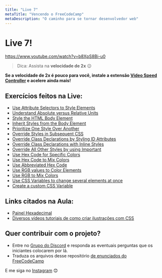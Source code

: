 ```yaml
---
title: "Live 7"
metaTitle: "Vencendo o FreeCodeCamp"
metaDescription: "O caminho para se tornar desenvolvedor web"
---
```


# Live 7!

https://www.youtube.com/watch?v=b8XpS8Bi-u0

> Dica: Assista na **velocidade de 2x** 😉

**Se a velocidade de 2x é pouco para você, instale a extensão [Video Speed Controller](http://bit.ly/2YjPJn2) e acelere ainda mais!**

## Exercícios feitos na Live: 

-   [Use Attribute Selectors to Style Elements](https://www.freecodecamp.org/learn/responsive-web-design/basic-css/use-attribute-selectors-to-style-elements)
-   [Understand Absolute versus Relative Units](https://www.freecodecamp.org/learn/responsive-web-design/basic-css/understand-absolute-versus-relative-units)
-   [Style the HTML Body Element](https://www.freecodecamp.org/learn/responsive-web-design/basic-css/style-the-html-body-element)
-   [Inherit Styles from the Body Element](https://www.freecodecamp.org/learn/responsive-web-design/basic-css/inherit-styles-from-the-body-element)
-   [Prioritize One Style Over Another](https://www.freecodecamp.org/learn/responsive-web-design/basic-css/prioritize-one-style-over-another)
-   [Override Styles in Subsequent CSS](https://www.freecodecamp.org/learn/responsive-web-design/basic-css/override-styles-in-subsequent-css)
-   [Override Class Declarations by Styling ID Attributes](https://www.freecodecamp.org/learn/responsive-web-design/basic-css/override-class-declarations-by-styling-id-attributes)
-   [Override Class Declarations with Inline Styles](https://www.freecodecamp.org/learn/responsive-web-design/basic-css/override-class-declarations-with-inline-styles)
-   [Override All Other Styles by using Important](https://www.freecodecamp.org/learn/responsive-web-design/basic-css/override-all-other-styles-by-using-important)
-   [Use Hex Code for Specific Colors](https://www.freecodecamp.org/learn/responsive-web-design/basic-css/use-hex-code-for-specific-colors)
-   [Use Hex Code to Mix Colors](https://www.freecodecamp.org/learn/responsive-web-design/basic-css/use-hex-code-to-mix-colors)
-   [Use Abbreviated Hex Code](https://www.freecodecamp.org/learn/responsive-web-design/basic-css/use-abbreviated-hex-code)
-   [Use RGB values to Color Elements](https://www.freecodecamp.org/learn/responsive-web-design/basic-css/use-rgb-values-to-color-elements)
-   [Use RGB to Mix Colors](https://www.freecodecamp.org/learn/responsive-web-design/basic-css/use-rgb-to-mix-colors)
-   [Use CSS Variables to change several elements at once](https://www.freecodecamp.org/learn/responsive-web-design/basic-css/use-css-variables-to-change-several-elements-at-once)
-   [Create a custom CSS Variable](https://www.freecodecamp.org/learn/responsive-web-design/basic-css/create-a-custom-css-variable)


## Links citados na Aula: 

- [Painel Hexadecimal](https://www.w3schools.com/Colors/colors_hexadecimal.asp)
- [Diversos vídeos tutoriais de como criar ilustrações com CSS](https://www.youtube.com/c/CodingArtist/videos)


## Quer contribuir com o projeto?

- Entre no [Grupo do Discord](https://bit.ly/discord-reativa) e responda as eventuais perguntas que os iniciantes colocarem por lá.
- Traduza os arquivos desse repositório [de enunciados do FreeCodeCamp](https://github.com/reativa/traducao-freecodecamp)

E me siga no [Instagram](http://bit.ly/reativa-insta) 😊
